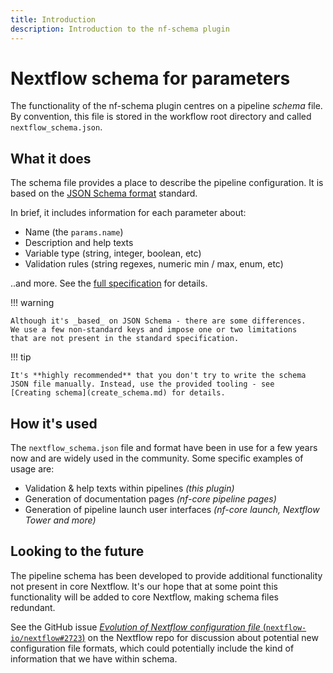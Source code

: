 ```yaml
---
title: Introduction
description: Introduction to the nf-schema plugin
---
```


# Nextflow schema for parameters

The functionality of the nf-schema plugin centres on a pipeline _schema_ file.
By convention, this file is stored in the workflow root directory and called `nextflow_schema.json`.

## What it does

The schema file provides a place to describe the pipeline configuration.
It is based on the [JSON Schema format](https://json-schema.org/) standard.

In brief, it includes information for each parameter about:

- Name (the `params.name`)
- Description and help texts
- Variable type (string, integer, boolean, etc)
- Validation rules (string regexes, numeric min / max, enum, etc)

..and more. See the [full specification](nextflow_schema_specification.md) for details.

!!! warning

    Although it's _based_ on JSON Schema - there are some differences.
    We use a few non-standard keys and impose one or two limitations
    that are not present in the standard specification.

!!! tip

    It's **highly recommended** that you don't try to write the schema
    JSON file manually. Instead, use the provided tooling - see
    [Creating schema](create_schema.md) for details.

## How it's used

The `nextflow_schema.json` file and format have been in use for a few years now
and are widely used in the community. Some specific examples of usage are:

- Validation & help texts within pipelines _(this plugin)_
- Generation of documentation pages _(nf-core pipeline pages)_
- Generation of pipeline launch user interfaces _(nf-core launch, Nextflow Tower and more)_

## Looking to the future

The pipeline schema has been developed to provide additional functionality not present in core Nextflow.
It's our hope that at some point this functionality will be added to core Nextflow, making schema files redundant.

See the GitHub issue [_Evolution of Nextflow configuration file_ (`nextflow-io/nextflow#2723`)](https://github.com/nextflow-io/nextflow/issues/2723) on the Nextflow repo for discussion about potential new configuration file formats, which could potentially include the kind of information that we have within schema.
